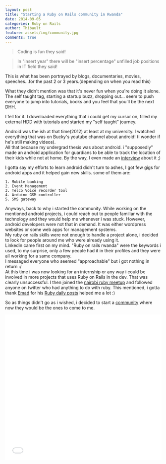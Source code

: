 ```yaml
---
layout: post
title: "Starting a Ruby on Rails community in Rwanda"
date: 2014-09-05
categories: Ruby on Rails
author: Thibault
feature: assets/img/community.jpg
comments: true
---
```


>Coding is fun they said!


>In "insert year" there will be "insert percentage" unfilled job positions in IT field they said!

This is what has been portrayed by blogs, documentaries, movies, speeches...for the past 2 or 3 years.(depending on when you read this)

What they didn't mention was that it's never fun when you're doing it alone. The self taught tag, starting a startup buzz, dropping out... seem to push everyone to jump into tutorials, books and you feel that you'll be the next DHH.

I fell for it. I downloaded everything that i could get my cursor on, filled my external HDD with tutorials and started my "self taught" journey. 

Android was the ish at that time(2012) at least at my university. I watched everything that was on Bucky's youtube channel about android! (I wonder if he's still making videos).<br>
All that because my undergrad thesis was about android. i "supposedly" made an android application for guardians to be able to track the location of their kids while not at home. By the way, I even made an [interview](https://wazaonline.com/fr/rencontres-et-profils/thibault-mutabazi-createur-dappli) about it ;)

I gotta say my efforts to learn android didn't turn to ashes, I got few gigs for android apps and it helped gain new skills. some of them are:

	1. Mobile banking
	2. Event Management
	3. Telco Voice recorder tool
	4. Arduino GSM controller
	5. SMS gateway

Anyways, back to why i started the community. While working on the mentioned android projects, i could reach out to people familiar with the technology and they would help me whenever i was stuck. However, android developers were not that in demand. It was either wordpress websites or some web apps for management systems.<br>
My ruby on rails skills were not enough to handle a project alone, i decided to look for people around me who were already using it.<br>
Linkedin came first on my mind. "Ruby on rails rwanda" were the keywords i used, to my surprise, only a few people had it in their profiles and they were all working for a same company.<br>
I messaged everyone who seemed "approachable" but i got nothing in return :/ <br>
At this time i was now looking for an internship or any way i could be involved in more projects that uses Ruby on Rails in the dev. That was clearly unsuccessful. I then joined the [nairobi ruby meetup](http://nairuby.org/) and followed anyone on twitter who had anything to do with ruby. This mentioned, i gotta thank [Emad](https://twitter.com/blaz_boy) for his [Ruby daily posts](https://www.facebook.com/rubydailyscripts/?fref=ts) helped me a lot :)

So as things didn't go as i wished, i decided to start a [community](https://twitter.com/rwandaonrails) where now they would be the ones to come to me.

<iframe src="//giphy.com/embed/xl5QdxfNonh3q" width="100%" height="468" frameBorder="0" class="giphy-embed" allowFullScreen></iframe>


